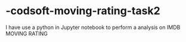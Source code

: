 # -codsoft-moving-rating-task2
I have use a python in Jupyter notebook to perform a analysis on IMDB MOVING RATING
